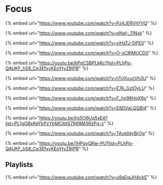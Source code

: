 # Focus

{% embed url="https://www.youtube.com/watch?v=PJ4JERVhYVQ" %}

{% embed url="https://www.youtube.com/watch?v=pNaf-_11Nxk" %}

{% embed url="https://www.youtube.com/watch?v=viHsTJ-DPE0" %}

{% embed url="https://www.youtube.com/watch?v=O-sCRIMUCD0" %}

{% embed url="https://youtu.be/kPqCSBPLkKc?list=PLhPp-QAUKF_hS8_Ce3EfxvKEoYtyZRIPB" %}

{% embed url="https://www.youtube.com/watch?v=t7UXxuzVh3U" %}

{% embed url="https://www.youtube.com/watch?v=E7A_GzlOyLU" %}

{% embed url="https://www.youtube.com/watch?v=F_hn96HoX9o" %}

{% embed url="https://www.youtube.com/watch?v=E8DVaLQQBj4" %}

{% embed url="https://youtu.be/hs5O6Uq5sEA?list=PL1gGBxKeYbPzYbMClbtS79tf8M3RzPq-z" %}

{% embed url="https://www.youtube.com/watch?v=TAutddyBrOg" %}

{% embed url="https://youtu.be/1HPqyQRw-PU?list=PLhPp-QAUKF_hS8_Ce3EfxvKEoYtyZRIPB" %}

## Playlists

{% embed url="https://www.youtube.com/watch?v=u9aDqJHAckE" %}
